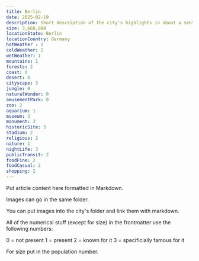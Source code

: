 ```yaml
---
title: Berlin
date: 2025-02-19
description: Short description of the city's highlights in about a sentence.
size: 3,660,000
locationState: Berlin
locationCountry: Germany
hotWeather : 1
coldWeather: 2
wetWeather: 1
mountains: 1
forests: 2
coast: 0
desert: 0
cityscape: 3
jungle: 0
naturalWonder: 0
amusementPark: 0
zoo: 2
aquarium: 1
museum: 3
monument: 3
historicSite: 3
stadium: 2
religious: 2
nature: 1
nightLife: 3
publicTransit: 2
foodFine: 2
foodCasual: 2
shopping: 2
---
```


Put article content here formatted in Markdown.

Images can go in the same folder.

You can put images into the city's folder and link them with markdown.


All of the numerical stuff (except for size) in the frontmatter use the following numbers:

0 = not present
1 = present
2 = known for it
3 = specificially famous for it

For size put in the population number.